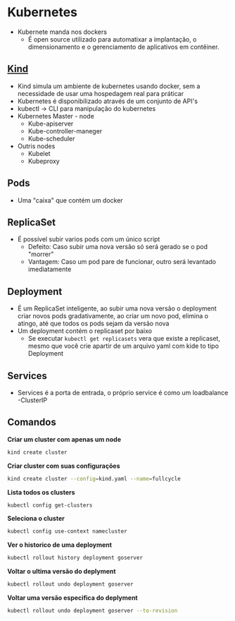 # Kubernetes
  - Kubernete manda nos dockers
    - É open source utilizado para automatixar a implantação, o dimensionamento e o gerenciamento de aplicativos em contêiner.
## [Kind](https://kind.sigs.k8s.io/)

- Kind simula um ambiente de kubernetes usando docker, sem a necessidade de usar uma hospedagem real para práticar
- Kubernetes é disponibilizado através de um conjunto de API's
- kubectl -> CLI para manipulação do kubernetes
- Kubernetes Master - node
  - Kube-apiserver
  - Kube-controller-maneger
  - Kube-scheduler
- Outris nodes
  - Kubelet
  - Kubeproxy

## Pods

  - Uma "caixa" que contém um docker
## ReplicaSet

  - É possível subir varios pods com um único script
    - Defeito: Caso subir uma nova versão só será gerado se o pod "morrer"
    - Vantagem: Caso um pod pare de funcionar, outro será levantado imediatamente
## Deployment
  - É um ReplicaSet inteligente, ao subir uma nova versão o  deployment criar novos pods gradativamente,
  ao criar um novo pod, elimina o atingo, até que todos os pods sejam da versão nova
  - Um deployment contém o replicaset por baixo
    - Se executar `kubectl get replicasets` vera que existe a replicaset, mesmo que você crie apartir de um arquivo yaml com kide to tipo Deployment
## Services
  - Services é a porta de entrada, o próprio service é como um loadbalance
  -ClusterIP

## Comandos

__Criar um cluster com apenas um node__
~~~bash
kind create cluster
~~~
__Criar cluster com suas configurações__
~~~bash
kind create cluster --config=kind.yaml --name=fullcycle
~~~
__Lista todos os clusters__
~~~bash
kubectl config get-clusters 
~~~
__Seleciona o cluster__
~~~bash
kubectl config use-context namecluster
~~~
__Ver o historico de uma deployment__
~~~bash
kubectl rollout history deployment goserver
~~~
__Voltar o ultima versão do deplyment__
~~~bash
kubectl rollout undo deployment goserver
~~~
__Voltar uma versão especifica do deplyment__
~~~bash
kubectl rollout undo deployment goserver --to-revision
~~~

